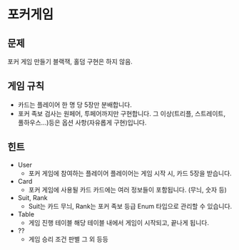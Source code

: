 # 포커게임

## 문제

포커 게임 만들기
블랙잭, 홀덤 구현은 하지 않음.

## 게임 규칙

* 카드는 플레이어 한 명 당 5장만 분배합니다.
* 포커 족보 검사는 원페어, 투페어까지만 구현합니다.
  그 이상(트리플, 스트레이트, 풀하우스...)등은 옵션 사항(자유롭게 구현)입니다.

## 힌트

* User
    * 포커 게임에 참여하는 플레이어
      플레이어는 게임 시작 시, 카드 5장을 받습니다.
* Card
    * 포커 게임에 사용될 카드
      카드에는 여러 정보들이 포함됩니다. (무늬, 숫자 등)
* Suit, Rank
    * Suit는 카드 무늬, Rank는 포커 족보 등급
      Enum 타입으로 관리할 수 있습니다.
* Table
    * 게임 진행 테이블
      해당 테이블 내에서 게임이 시작되고, 끝나게 됩니다.
* ??
    * 게임 승리 조건 판별
      그 외 등등
